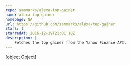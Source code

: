 ```yaml
---
repo: sammarks/alexa-top-gainer
name: alexa-top-gainer
homepage: NA
url: https://github.com/sammarks/alexa-top-gainer
stars: 1
starredAt: 2016-12-19T21:01:18Z
description: |-
    Fetches the top gainer from the Yahoo Finance API.
---
```


[object Object]

